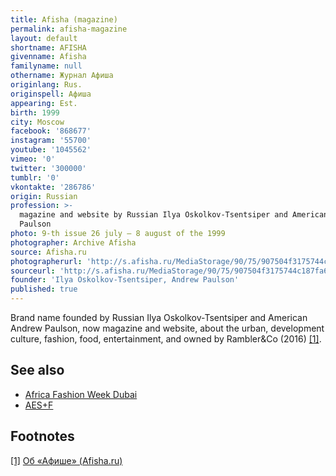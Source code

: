 ```yaml
---
title: Afisha (magazine)
permalink: afisha-magazine
layout: default
shortname: AFISHA
givenname: Afisha
familyname: null
othername: Журнал Афиша
originlang: Rus.
originspell: Афиша
appearing: Est.
birth: 1999
city: Moscow
facebook: '868677'
instagram: '55700'
youtube: '1045562'
vimeo: '0'
twitter: '300000'
tumblr: '0'
vkontakte: '286786'
origin: Russian
profession: >-
  magazine and website by Russian Ilya Oskolkov-Tsentsiper and American Andrew
  Paulson
photo: 9-th issue 26 july — 8 august of the 1999
photographer: Archive Afisha
source: Afisha.ru
photographerurl: 'http://s.afisha.ru/MediaStorage/90/75/907504f3175744c187fa690b646a.jpg'
sourceurl: 'http://s.afisha.ru/MediaStorage/90/75/907504f3175744c187fa690b646a.jpg'
founder: 'Ilya Oskolkov-Tsentsiper, Andrew Paulson'
published: true
---
```

<!---
To edit top block see
icon "Meta Data"
on right menu
Full edit instructions
indexmod.gq/edit
-->

Brand name founded by Russian Ilya Oskolkov-Tsentsiper and American Andrew Paulson, now magazine and website, about the urban, development culture, fashion, food, entertainment, and owned by Rambler&Co (2016) <span id="a1">[\[1\]](#f1)</span>.

## See also

+ [Africa Fashion Week Dubai](africa-fashion-week-dubai)
+ [AES+F](aes+f)

## Footnotes

[[1]](#a1) <span id="f1"></span> [Об «Афише» (Afisha.ru)](https://www.afisha.ru/about/)
